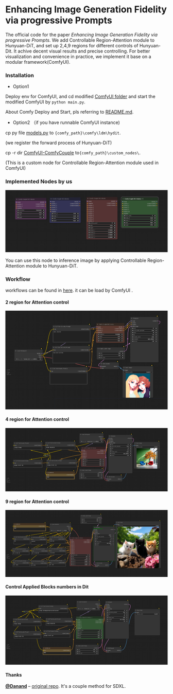 # Enhancing Image Generation Fidelity via progressive Prompts

The official code for the paper *Enhancing Image Generation Fidelity via progressive Prompts*. We add Controllable Region-Attention module to Hunyuan-DiT, and set up 2,4,9 regions for different controls of Hunyuan-Dit. It achive decent visual results and precise controlling. For better visualization and convenience in practice, we implement it base on a modular framework(ComfyUI).

### Installation

- Option1

Deploy env for ComfyUI, and cd  modified [ComfyUI folder](ComfyUI)  and start the modified ComfyUI by  `python main.py`.

About Comfy Deploy and Start,  pls referring to  [README.md](ComfyUI\README.md).

- Option2 （if you have runnable ComfyUI instance)

cp py file [models.py](comfy\ldm\hydit\models.py) to `{comfy_path}\comfy\ldm\hydit`.       

(we register the forward process of  Hunyuan-DiT)

cp -r dir [ComfyUI-ComfyCouple](ComfyUI-ComfyCouple) to`{comfy_path}\custom_nodes\`.     

(This is a custom node for Controllable Region-Attention module used in ComfyUI)

### Implemented Nodes by us

![workflow (7)](assets/workflow_7.png)

You can use this node to inference image by applying Controllable Region-Attention module to Hunyuan-DiT.

### Workflow

workflows can be found in [here](Workflow). it can be load by ComfyUI .

#### 2 region for Attention control

![workflow (3)](assets/workflow_3.png)

#### 4 region for Attention control

![workflow (4)](assets/workflow_4.png)

####  9 region for Attention control

![workflow (5)](assets/workflow_5.png)

#### Control Applied Blocks numbers in Dit

![workflow (6)](assets/workflow_6.png)



#### Thanks

[**@Danand**](https://github.com/Danand) – [original repo](https://github.com/Danand/ComfyUI-ComfyCouple). It's a couple method for SDXL.
